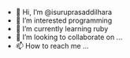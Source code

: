 - 👋 Hi, I’m @isuruprasaddilhara
- 👀 I’m interested programming 
- 🌱 I’m currently learning ruby
- 💞️ I’m looking to collaborate on ...
- 📫 How to reach me ...

<!---
isuruprasaddilhara/isuruprasaddilhara is a ✨ special ✨ repository because its `README.md` (this file) appears on your GitHub profile.
You can click the Preview link to take a look at your changes.
--->
